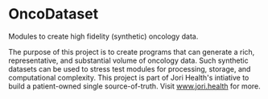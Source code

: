 # OncoDataset
Modules to create high fidelity (synthetic) oncology data. 

The purpose of this project is to create programs that can generate a rich, representative, and substantial volume of oncology data. Such synthetic datasets can be used to stress test modules for processing, storage, and computational complexity. This project is part of Jori Health's intiative to build a patient-owned single source-of-truth. Visit www.jori.health for more.   
